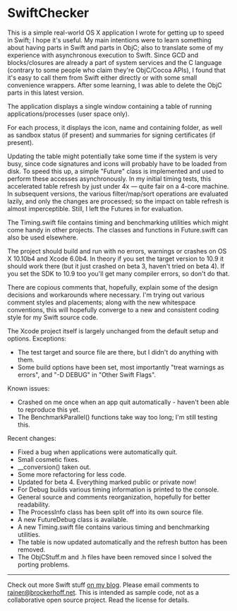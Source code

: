 SwiftChecker
============

This is a simple real-world OS X application I wrote for getting up to speed in Swift; I hope it's useful. My main intentions were to learn something about having parts in Swift and parts in ObjC; also to translate some of my experience with asynchronous execution to Swift. Since GCD and blocks/closures are already a part of system services and the C language (contrary to some people who claim they're ObjC/Cocoa APIs), I found that it's easy to call them from Swift either directly or with some small convenience wrappers. After some learning, I was able to delete the ObjC parts in this latest version.

The application displays a single window containing a table of running applications/processes (user space only).

For each process, it displays the icon, name and containing folder, as well as sandbox status (if present) and summaries for signing certificates (if present).

Updating the table might potentially take some time if the system is very busy, since code signatures and icons will probably have to be loaded from disk. To speed this up, a simple "Future" class is implemented and used to perform these accesses asynchronously. In my initial timing tests, this accelerated table refresh by just under 4x — quite fair on a 4-core machine. In subsequent versions, the various filter/map/sort operations are evaluated lazily, and only the changes are processed; so the impact on table refresh is almost imperceptible. Still, I left the Futures in for evaluation.

The Timing.swift file contains timing and benchmarking utilities which might come handy in other projects. The classes and functions in Future.swift can also be used elsewhere.

The project should build and run with no errors, warnings or crashes on OS X 10.10b4 and Xcode 6.0b4. In theory if you set the target version to 10.9 it should work there (but it just crashed on beta 3, haven't tried on beta 4). If you set the SDK to 10.9 too you'll get many compiler errors, so don't do that.

There are copious comments that, hopefully, explain some of the design decisions and workarounds where necessary. I'm trying out various comment styles and placements; along with the new whitespace conventions, this will hopefully converge to a new and consistent coding style for my Swift source code.

The Xcode project itself is largely unchanged from the default setup and options. Exceptions:
- The test target and source file are there, but I didn't do anything with them.
- Some build options have been set, most importantly "treat warnings as errors", and "-D DEBUG" in "Other Swift Flags".

Known issues:
- Crashed on me once when an app quit automatically - haven't been able to reproduce this yet.
- The BenchmarkParallel() functions take way too long; I'm still testing this.

Recent changes:
- Fixed a bug when applications were automatically quit.
- Small cosmetic fixes.
- __conversion() taken out.
- Some more refactoring for less code.
- Updated for beta 4. Everything marked public or private now!
- For Debug builds various timing information is printed to the console.
- General source and comments reorganization, hopefully for better readability.
- The ProcessInfo class has been split off into its own source file.
- A new FutureDebug class is available.
- A new Timing.swift file contains various timing and benchmarking utilities.
- The table is now updated automatically and the refresh button has been removed.
- The ObjCStuff.m and .h files have been removed since I solved the porting problems.

---
Check out more Swift stuff [on my blog](http://brockerhoff.net/blog/tag/swift).
Please email comments to <rainer@brockerhoff.net>. This is intended as sample code, not as a collaborative open source project. Read the license for details.